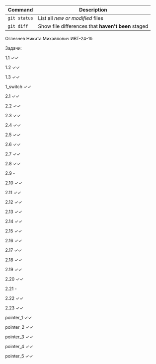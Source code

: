 | Command | Description |
| --- | --- |
| `git status` | List all *new or modified* files |
| `git diff` | Show file differences that **haven't been** staged |






Оглезнев Никита Михайлович ИВТ-24-1б

Задачи:

1.1 ✓✓

1.2 ✓✓

1.3 ✓✓

1_switch ✓✓

2.1 ✓✓

2.2 ✓✓

2.3 ✓✓

2.4 ✓✓

2.5 ✓✓

2.6 ✓✓

2.7 ✓✓

2.8 ✓✓

2.9 -

2.10 ✓✓

2.11 ✓✓

2.12 ✓✓

2.13 ✓✓

2.14 ✓✓

2.15 ✓✓

2.16 ✓✓

2.17 ✓✓

2.18 ✓✓

2.19 ✓✓

2.20 ✓✓

2.21 -

2.22 ✓✓

2.23 ✓✓

pointer_1 ✓✓

pointer_2 ✓✓

pointer_3 ✓✓

pointer_4 ✓✓

pointer_5 ✓✓
